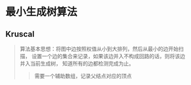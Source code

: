 # 最小生成树算法
## Kruscal
> 算法基本思想：将图中边按照权值从小到大排列，然后从最小的边开始扫描，
设置一个边的集合来记录，如果该边并入不构成回路的话，则将该边并入当前生成树，
知道所有的边都检测完成为止。
>> 需要一个辅助数组，记录父结点对应的顶点
